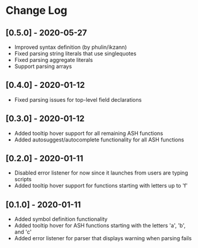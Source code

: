 # Change Log

## [0.5.0] - 2020-05-27

- Improved syntax definition (by phulin/ikzann)
- Fixed parsing string literals that use singlequotes
- Fixed parsing aggregate literals
- Support parsing arrays

## [0.4.0] - 2020-01-12

- Fixed parsing issues for top-level field declarations

## [0.3.0] - 2020-01-12

- Added tooltip hover support for all remaining ASH functions
- Added autosuggest/autocomplete functionality for all ASH functions

## [0.2.0] - 2020-01-11

- Disabled error listener for now since it launches from users are typing scripts
- Added tooltip hover support for functions starting with letters up to 'f'

## [0.1.0] - 2020-01-11

- Added symbol definition functionality
- Added tooltip hover for ASH functions starting with the letters 'a', 'b', and 'c'
- Added error listener for parser that displays warning when parsing fails